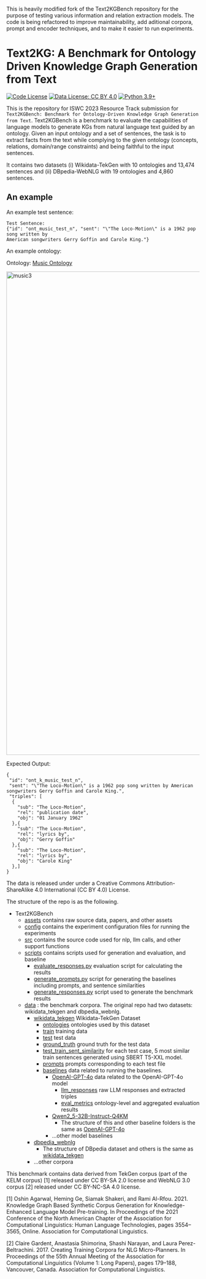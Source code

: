 This is heavily modified fork of the Text2KGBench repository for the purpose of testing various information and relation extraction models.  The code is being refactored to improve maintainability, add aditional corpora, prompt and encoder techniques, and to make it easier to run experiments.

# Text2KG: A Benchmark for Ontology Driven Knowledge Graph Generation from Text
[![Code License](https://img.shields.io/badge/Code%20License-Apache_2.0-green.svg)](LICENSE)
[![Data License: CC BY 4.0](https://img.shields.io/badge/License-CC_BY_4.0-lightgrey.svg)](https://creativecommons.org/licenses/by/4.0/)
[![Python 3.9+](https://img.shields.io/badge/python-3.9+-blue.svg)](https://www.python.org/downloads/release/python-390/)

This is the repository for ISWC 2023 Resource Track submission for `Text2KGBench: Benchmark for
Ontology-Driven Knowledge Graph Generation from Text`.
Text2KGBench is a benchmark to evaluate the capabilities of language models to generate KGs
from natural language text guided by an ontology. Given an input ontology and a set of sentences, the task is to extract facts from the text
while complying to the given ontology (concepts, relations, domain/range constraints) and being faithful to the input sentences.

It contains two datasets (i) Wikidata-TekGen with 10 ontologies and 13,474 sentences
and (ii) DBpedia-WebNLG with 19 ontologies and 4,860 sentences.

## An example

An example test sentence:
```
Test Sentence:
{"id": "ont_music_test_n", "sent": "\"The Loco-Motion\" is a 1962 pop song written by
American songwriters Gerry Goffin and Carole King."}
```

An example ontology:

Ontology: [Music Ontology](data/wikidata_tekgen/ontologies/owl/ont_2_music.ttl)

<img width="1258" alt="music3" src="https://github.com/nandana/iswc-2023/assets/204855/1ff0bfa3-3b2f-4908-9d1b-074d0698485c">

Expected Output:
```
{
 "id": "ont_k_music_test_n",
 "sent": "\"The Loco-Motion\" is a 1962 pop song written by American songwriters Gerry Goffin and Carole King.",
 "triples": [
  {
    "sub": "The Loco-Motion",
    "rel": "publication date",
    "obj": "01 January 1962"
  },{
    "sub": "The Loco-Motion",
    "rel": "lyrics by",
    "obj": "Gerry Goffin"
  },{
    "sub": "The Loco-Motion",
    "rel": "lyrics by",
    "obj": "Carole King"
  },]
}
```

The data is released under under a Creative Commons Attribution-ShareAlike 4.0 International (CC BY 4.0) License.

The structure of the repo is as the following.

- Text2KGBench
  - [assets](assets) contains raw source data, papers, and other assets
  - [config](config) contains the experiment configuration files for running the experiments
  - [src](src) contains the source code used for nlp, llm calls, and other support functions
  - [scripts](scripts) contains scripts used for generation and evaluation, and baseline
    - [evaluate_responses.py](scripts/evaluate_responses.py) evaluation script for calculating the results
    - [generate_prompts.py](scripts/generate_prompts.py) script for generating the baselines including prompts, and sentence similarities
    - [generate_responses.py](scripts/generate_responses.py) script used to generate the benchmark results
  - [data](data) : the benchmark corpora. The original repo had two datasets: wikidata_tekgen and dbpedia_webnlg.
      - [wikidata_tekgen](data/wikidata_tekgen) Wikidata-TekGen Dataset
        - [ontologies](data/wikidata_tekgen/ontologies) ontologies used by this dataset
        - [train](data/wikidata_tekgen/train) training data
        - [test](data/wikidata_tekgen/test) test data
        - [ground_truth](data/wikidata_tekgen/ground_truth) ground truth for the test data
        - [test_train_sent_similarity](data/wikidata_tekgen/test_train_sent_similarity) for each test case, 5 most similar train sentences generated using SBERT T5-XXL model.
        - [prompts](data/wikidata_tekgen/prompts) prompts corresponding to each test file
        - [baselines](data/wikidata_tekgen/baselines) data related to running the baselines.
          - [OpenAI-GPT-4o](data/wikidata_tekgen/baselines/OpenAI-GPT-4o) data related to the OpenAI-GPT-4o model
            - [llm_responses](data/wikidata_tekgen/baselines/OpenAI-GPT-4o/llm_responses) raw LLM responses and extracted triples
            - [eval_metrics](data/wikidata_tekgen/baselines/OpenAI-GPT-4o/eval_metrics) ontology-level and aggregated evaluation results
          - [Qwen2_5-32B-Instruct-Q4KM](data/dbpedia_webnlg/baselines/Qwen2_5-32B-Instruct-Q4KM)
            - The structure of this and other baseline folders is the same as [OpenAI-GPT-4o](data/wikidata_tekgen/baselines/OpenAI-GPT-4o)
          - ...other model baselines
      - [dbpedia_webnlg](data/dbpedia_webnlg)
        - The structure of DBpedia dataset and others is the same as [wikidata_tekgen](data/wikidata_tekgen)
    - ...other corpora

This benchmark contains data derived from TekGen corpus (part of  the KELM corpus) [1] released under CC BY-SA 2.0 license
and WebNLG 3.0 corpus [2] released under CC BY-NC-SA 4.0 license.

[1] Oshin Agarwal, Heming Ge, Siamak Shakeri, and Rami Al-Rfou. 2021. Knowledge Graph Based Synthetic Corpus Generation
for Knowledge-Enhanced Language Model Pre-training. In Proceedings of the 2021 Conference of the North American Chapter
of the Association for Computational Linguistics: Human Language Technologies, pages 3554–3565, Online.
Association for Computational Linguistics.

[2] Claire Gardent, Anastasia Shimorina, Shashi Narayan, and Laura Perez-Beltrachini. 2017. Creating Training Corpora
for NLG Micro-Planners. In Proceedings of the 55th Annual Meeting of the Association for Computational Linguistics
(Volume 1: Long Papers), pages 179–188, Vancouver, Canada. Association for Computational Linguistics.
